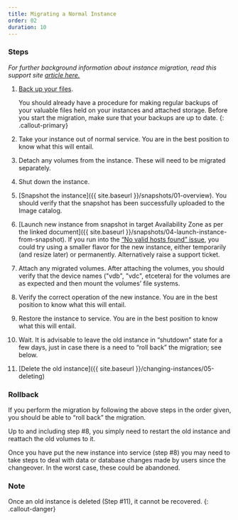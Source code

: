 ```yaml
---
title: Migrating a Normal Instance
order: 02
duration: 10
---
```

<!-- Need to add links for each step (ie link to backup tutorial) -->


### Steps

*For further background information about instance migration, read this support site [article here.](https://support.ehelp.edu.au/support/solutions/articles/6000246731-migrating-a-normal-instance)*

1. [Back up your files](https://support.ehelp.edu.au/support/solutions/articles/6000085112-backing-up-data).

    You should already have a procedure for making regular backups of your valuable files held on your instances and attached storage.  Before you start the migration, make sure that your backups are up to date.
    {: .callout-primary}

1. Take your instance out of normal service. You are in the best position to know what this will entail.

1. Detach any volumes from the instance. These will need to be migrated separately.

1. Shut down the instance.

1. [Snapshot the instance]({{ site.baseurl }}/snapshots/01-overview).  You should verify that the snapshot has been successfully uploaded to the Image catalog.

1. [Launch new instance from snapshot in target Availability Zone as per the linked document]({{ site.baseurl }}/snapshots/04-launch-instance-from-snapshot). If you run into the [“No valid hosts found” issue](https://support.ehelp.edu.au/support/solutions/articles/6000279599), you could try using a smaller flavor for the new instance, either temporarily (and resize later) or permanently.  Alternatively raise a support ticket.

1. Attach any migrated volumes.  After attaching the volumes, you should verify that the device names ("vdb", "vdc", etcetera) for the volumes are as expected and then mount the volumes’ file systems.

8. Verify the correct operation of the new instance. You are in the best position to know what this will entail.

9. Restore the instance to service.  You are in the best position to know what this will entail.

10. Wait.  It is advisable to leave the old instance in “shutdown” state for a few days, just in case there is a need to “roll back” the migration; see below.

11. [Delete the old instance]({{ site.baseurl }}/changing-instances/05-deleting)

### Rollback

If you perform the migration by following the above steps in the order given, you should be able to “roll back” the migration.

Up to and including step #8, you simply need to restart the old instance and reattach the old volumes to it.

Once you have put the new instance into service (step #8) you may need to take steps to deal with data or database changes made by users since the changeover.  In the worst case, these could be abandoned.

### Note
Once an old instance is deleted (Step #11), it cannot be recovered.
{: .callout-danger}
